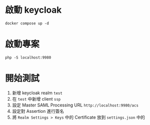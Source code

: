 # 啟動 keycloak
```
docker compose up -d
```

# 啟動專案
```
php -S localhost:9980
```

# 開始測試
1. 新增 keycloak realm `test`
2. 在 `test` 中新增 client `ssp`
3. 設定 Master SAML Processing URL `http://localhost:9980/acs`
4. 設定對 Assertion 進行簽名
5. 將 `Realm Settings > Keys` 中的 Certificate 放到 `settings.json` 中的
